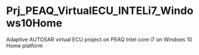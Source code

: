 # Prj_PEAQ_VirtualECU_INTELi7_Windows10Home
Adaptive AUTOSAR virtual ECU project on PEAQ Intel core i7 on Windoes 10 Home platform
